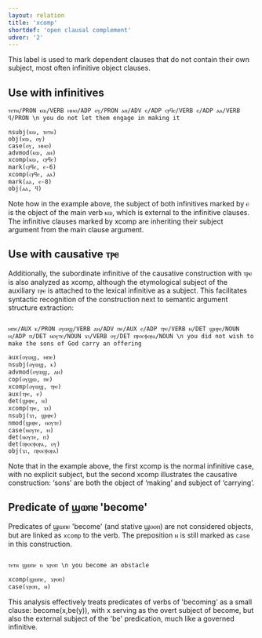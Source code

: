 ```yaml
---
layout: relation
title: 'xcomp'
shortdef: 'open clausal complement'
udver: '2'
---
```


This label is used to mark dependent clauses that do not contain their own subject, most often infinitive object clauses. 

## Use with infinitives

~~~ sdparse
ⲧⲉⲧⲛ/PRON ⲕⲱ/VERB ⲙⲙⲟ/ADP ⲟⲩ/PRON ⲁⲛ/ADV ⲉ/ADP ⲥⲣϥⲉ/VERB ⲉ/ADP ⲁⲁ/VERB ϥ/PRON \n you do not let them engage in making it

nsubj(ⲕⲱ, ⲧⲉⲧⲛ)
obj(ⲕⲱ, ⲟⲩ)
case(ⲟⲩ, ⲙⲙⲟ)
advmod(ⲕⲱ, ⲁⲛ)
xcomp(ⲕⲱ, ⲥⲣϥⲉ)
mark(ⲥⲣϥⲉ, ⲉ-6)
xcomp(ⲥⲣϥⲉ, ⲁⲁ)
mark(ⲁⲁ, ⲉ-8)
obj(ⲁⲁ, ϥ)
~~~

Note how in the example above, the subject of both infinitives marked by ⲉ is the object of the main verb ⲕⲱ, which is external to the infinitive clauses. The infinitive clauses marked by xcomp are inheriting their subject argument from the main clause argument.

## Use with causative ⲧⲣⲉ

Additionally, the subordinate infinitive of the causative construction with ⲧⲣⲉ is also analyzed as xcomp, although the etymological subject of the auxiliary ⲧⲣⲉ is attached to the lexical infinitive as a subject. This facilitates syntactic recognition of the construction next to semantic argument structure extraction:

~~~ sdparse

ⲙⲡⲉ/AUX ⲕ/PRON ⲟⲩⲱϣ/VERB ⲁⲛ/ADV ⲡⲉ/AUX ⲉ/ADP ⲧⲣⲉ/VERB ⲛ/DET ϣⲏⲣⲉ/NOUN ⲙ/ADP ⲡ/DET ⲛⲟⲩⲧⲉ/NOUN ϫⲓ/VERB ⲟⲩ/DET ⲡⲣⲟⲥⲫⲟⲣⲁ/NOUN \n you did not wish to make the sons of God carry an offering

aux(ⲟⲩⲱϣ, ⲙⲡⲉ)
nsubj(ⲟⲩⲱϣ, ⲕ)
advmod(ⲟⲩⲱϣ, ⲁⲛ)
cop(ⲟⲩϣⲱ, ⲡⲉ)
xcomp(ⲟⲩⲱϣ, ⲧⲣⲉ)
aux(ⲧⲣⲉ, ⲉ)
det(ϣⲏⲣⲉ, ⲛ)
xcomp(ⲧⲣⲉ, ϫⲓ)
nsubj(ϫⲓ, ϣⲏⲣⲉ)
nmod(ϣⲏⲣⲉ, ⲛⲟⲩⲧⲉ)
case(ⲛⲟⲩⲧⲉ, ⲙ)
det(ⲛⲟⲩⲧⲉ, ⲡ)
det(ⲡⲣⲟⲥⲫⲟⲣⲁ, ⲟⲩ)
obj(ϫⲓ, ⲡⲣⲟⲥⲫⲟⲣⲁ)

~~~

Note that in the example above, the first xcomp is the normal infinitive case, with no explicit subject, but the second xcomp illustrates the causative construction: ‘sons’ are both the object of ‘making’ and subject of ‘carrying’.

## Predicate of ϣⲱⲡⲉ 'become'

Predicates of ϣⲱⲡⲉ 'become' (and stative ϣⲟⲟⲡ) are not considered objects, but are linked as `xcomp` to the verb. The preposition ⲛ is still marked as `case` in this construction. 

~~~ sdparse

ⲧⲉⲧⲛ ϣⲱⲡⲉ ⲛ ϫⲣⲟⲡ \n you become an obstacle

xcomp(ϣⲱⲡⲉ, ϫⲣⲟⲡ)
case(ϫⲣⲟⲡ, ⲛ)

~~~

This analysis effectively treats predicates of verbs of 'becoming' as a small clause: become(x,be(y)), with x serving as the overt subject of become, but also the external subject of the 'be' predication, much like a governed infinitive.
